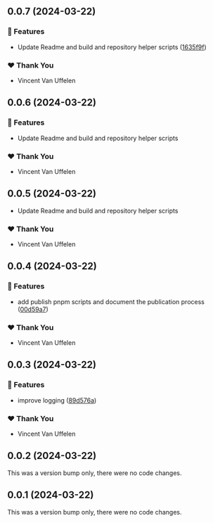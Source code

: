 ## 0.0.7 (2024-03-22)


### 🚀 Features

- Update Readme and build and repository helper scripts ([1635f9f](https://github.com/novazembla/pnpm-lockfile-migrate/commit/1635f9f))

### ❤️  Thank You

- Vincent Van Uffelen

## 0.0.6 (2024-03-22)

### 🚀 Features

- Update Readme and build and repository helper scripts 

### ❤️  Thank You

- Vincent Van Uffelen

## 0.0.5 (2024-03-22)

- Update Readme and build and repository helper scripts 

### ❤️  Thank You

- Vincent Van Uffelen

## 0.0.4 (2024-03-22)


### 🚀 Features

- add publish pnpm scripts and document the publication process ([00d59a7](https://github.com/novazembla/pnpm-lockfile-migrate/commit/00d59a7))

### ❤️  Thank You

- Vincent Van Uffelen

## 0.0.3 (2024-03-22)


### 🚀 Features

- improve logging ([89d576a](https://github.com/novazembla/pnpm-lockfile-migrate/commit/89d576a))

### ❤️  Thank You

- Vincent Van Uffelen

## 0.0.2 (2024-03-22)

This was a version bump only, there were no code changes.

## 0.0.1 (2024-03-22)

This was a version bump only, there were no code changes.

